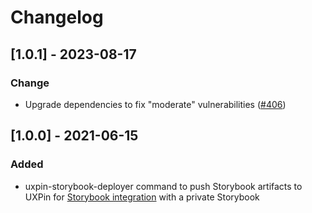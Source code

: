 # Changelog
## [1.0.1] - 2023-08-17

### Change
- Upgrade dependencies to fix "moderate" vulnerabilities ([#406](https://github.com/UXPin/uxpin-merge-tools/pull/406))

## [1.0.0] - 2021-06-15

### Added
- uxpin-storybook-deployer command to push Storybook artifacts to UXPin for [Storybook integration](https://www.uxpin.com/merge/storybook-integration) with a private Storybook

